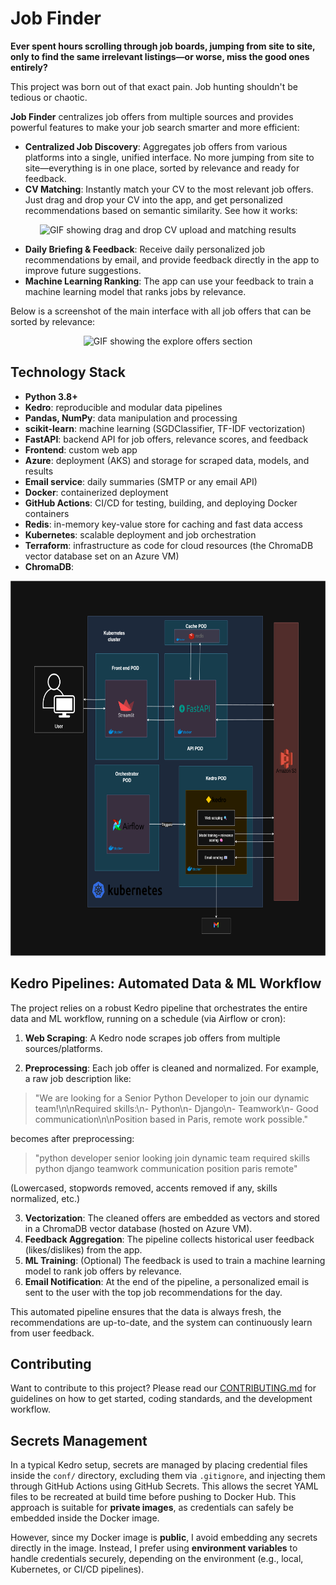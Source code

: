 # Job Finder

**Ever spent hours scrolling through job boards, jumping from site to site, only to find the same irrelevant listings—or worse, miss the good ones entirely?**

This project was born out of that exact pain. Job hunting shouldn't be tedious or chaotic.

**Job Finder** centralizes job offers from multiple sources and provides powerful features to make your job search smarter and more efficient:

- **Centralized Job Discovery**: Aggregates job offers from various platforms into a single, unified interface. No more jumping from site to site—everything is in one place, sorted by relevance and ready for feedback.
- **CV Matching**: Instantly match your CV to the most relevant job offers. Just drag and drop your CV into the app, and get personalized recommendations based on semantic similarity. See how it works:

<div align="center">
  <img src="docs/source/demo-drag-drop.gif"
       alt="GIF showing drag and drop CV upload and matching results"
       height="400"/>
</div>

- **Daily Briefing & Feedback**: Receive daily personalized job recommendations by email, and provide feedback directly in the app to improve future suggestions.
- **Machine Learning Ranking**: The app can use your feedback to train a machine learning model that ranks jobs by relevance.

Below is a screenshot of the main interface with all job offers that can be sorted by relevance:

<div align="center">
  <img src="docs/source/demo-job-offers.gif"
       alt="GIF showing the explore offers section"
       height="400"/>
</div>



## Technology Stack

- **Python 3.8+**
- **Kedro**: reproducible and modular data pipelines
- **Pandas, NumPy**: data manipulation and processing
- **scikit-learn**: machine learning (SGDClassifier, TF-IDF vectorization)
- **FastAPI**: backend API for job offers, relevance scores, and feedback
- **Frontend**: custom web app
- **Azure**: deployment (AKS) and storage for scraped data, models, and results
- **Email service**: daily summaries (SMTP or any email API)
- **Docker**: containerized deployment
- **GitHub Actions**: CI/CD for testing, building, and deploying Docker containers
- **Redis**: in-memory key-value store for caching and fast data access
- **Kubernetes**: scalable deployment and job orchestration
- **Terraform**: infrastructure as code for cloud resources (the ChromaDB vector database set on an Azure VM)
- **ChromaDB**: 


<div align="center">
  <img src="docs/source/architecture.png" alt="Architecture Diagram" height="600"/>
</div>


## Kedro Pipelines: Automated Data & ML Workflow

The project relies on a robust Kedro pipeline that orchestrates the entire data and ML workflow, running on a schedule (via Airflow or cron):

1. **Web Scraping**: A Kedro node scrapes job offers from multiple sources/platforms.

2. **Preprocessing**: Each job offer is cleaned and normalized. For example, a raw job description like:

  > "We are looking for a Senior Python Developer to join our dynamic team!\n\nRequired skills:\n- Python\n- Django\n- Teamwork\n- Good communication\n\nPosition based in Paris, remote work possible."

  becomes after preprocessing:

  > "python developer senior looking join dynamic team required skills python django teamwork communication position paris remote"

  (Lowercased, stopwords removed, accents removed if any, skills normalized, etc.)

3. **Vectorization**: The cleaned offers are embedded as vectors and stored in a ChromaDB vector database (hosted on Azure VM).
4. **Feedback Aggregation**: The pipeline collects historical user feedback (likes/dislikes) from the app.
5. **ML Training**: (Optional) The feedback is used to train a machine learning model to rank job offers by relevance.
6. **Email Notification**: At the end of the pipeline, a personalized email is sent to the user with the top job recommendations for the day.

This automated pipeline ensures that the data is always fresh, the recommendations are up-to-date, and the system can continuously learn from user feedback.

## Contributing

Want to contribute to this project? Please read our [CONTRIBUTING.md](CONTRIBUTING.md) for guidelines on how to get started, coding standards, and the development workflow.


## Secrets Management

In a typical Kedro setup, secrets are managed by placing credential files inside the `conf/`
directory, excluding them via `.gitignore`, and injecting them through GitHub Actions using
GitHub Secrets. This allows the secret YAML files to be recreated at build time before pushing
to Docker Hub. This approach is suitable for **private images**, as credentials can safely be embedded
inside the Docker image.

However, since my Docker image is **public**, I avoid embedding any secrets directly in the image.
Instead, I prefer using **environment variables** to handle credentials securely, depending on the
environment (e.g., local, Kubernetes, or CI/CD pipelines).

